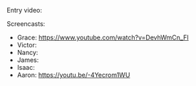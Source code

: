 Entry video: 

Screencasts:
- Grace: https://www.youtube.com/watch?v=DevhWmCn_FI
- Victor: 
- Nancy: 
- James: 
- Isaac: 
- Aaron: https://youtu.be/-4Yecrom1WU
